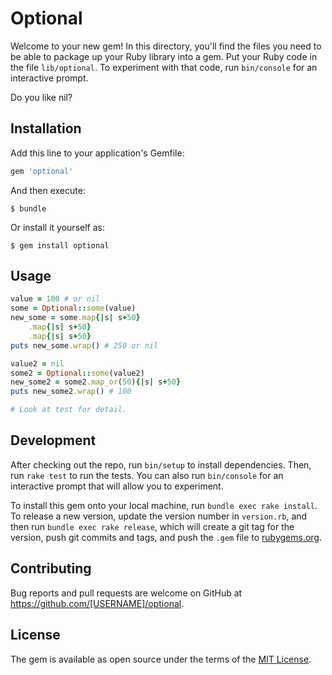 # Optional

Welcome to your new gem! In this directory, you'll find the files you need to be able to package up your Ruby library into a gem. Put your Ruby code in the file `lib/optional`. To experiment with that code, run `bin/console` for an interactive prompt.

Do you like nil?

## Installation

Add this line to your application's Gemfile:

```ruby
gem 'optional'
```

And then execute:

    $ bundle

Or install it yourself as:

    $ gem install optional

## Usage
```ruby
value = 100 # or nil
some = Optional::some(value)
new_some = some.map{|s| s+50}
    .map{|s| s+50}
    .map{|s| s+50}
puts new_some.wrap() # 250 or nil

value2 = nil
some2 = Optional::some(value2)
new_some2 = some2.map_or(50){|s| s+50}
puts new_some2.wrap() # 100

# Look at test for detail.
```


## Development

After checking out the repo, run `bin/setup` to install dependencies. Then, run `rake test` to run the tests. You can also run `bin/console` for an interactive prompt that will allow you to experiment.

To install this gem onto your local machine, run `bundle exec rake install`. To release a new version, update the version number in `version.rb`, and then run `bundle exec rake release`, which will create a git tag for the version, push git commits and tags, and push the `.gem` file to [rubygems.org](https://rubygems.org).

## Contributing

Bug reports and pull requests are welcome on GitHub at https://github.com/[USERNAME]/optional.

## License

The gem is available as open source under the terms of the [MIT License](https://opensource.org/licenses/MIT).
